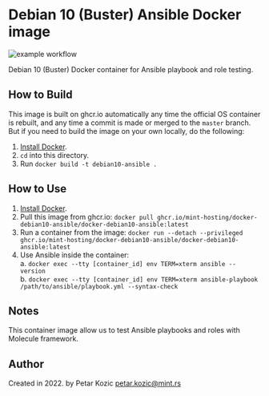 # Debian 10 (Buster) Ansible Docker image

![example workflow](https://github.com/mint-hosting/docker-debian10-ansible/actions/workflows/build.yml/badge.svg)


Debian 10 (Buster) Docker container for Ansible playbook and role testing.

## How to Build

This image is built on ghcr.io automatically any time the official OS container is rebuilt, and any time a commit is made or merged to the `master` branch. But if you need to build the image on your own locally, do the following:

  1. [Install Docker](https://docs.docker.com/install/).
  2. `cd` into this directory.
  3. Run `docker build -t debian10-ansible .`

## How to Use

  1. [Install Docker](https://docs.docker.com/engine/installation/).
  2. Pull this image from ghcr.io: `docker pull ghcr.io/mint-hosting/docker-debian10-ansible/docker-debian10-ansible:latest`
  3. Run a container from the image: `docker run --detach --privileged ghcr.io/mint-hosting/docker-debian10-ansible/docker-debian10-ansible:latest`
  4. Use Ansible inside the container:  
    a. `docker exec --tty [container_id] env TERM=xterm ansible --version`  
    b. `docker exec --tty [container_id] env TERM=xterm ansible-playbook /path/to/ansible/playbook.yml --syntax-check`  

## Notes

This container image allow us to test Ansible playbooks and roles with Molecule framework.

## Author

Created in 2022. by Petar Kozic petar.kozic@mint.rs